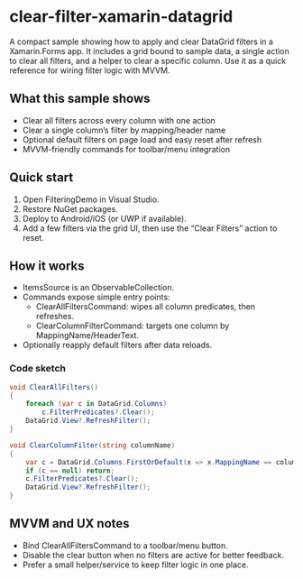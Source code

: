 # clear-filter-xamarin-datagrid

A compact sample showing how to apply and clear DataGrid filters in a Xamarin.Forms app. It includes a grid bound to sample data, a single action to clear all filters, and a helper to clear a specific column. Use it as a quick reference for wiring filter logic with MVVM.

## What this sample shows
- Clear all filters across every column with one action
- Clear a single column’s filter by mapping/header name
- Optional default filters on page load and easy reset after refresh
- MVVM-friendly commands for toolbar/menu integration

## Quick start
1) Open FilteringDemo in Visual Studio.
2) Restore NuGet packages.
3) Deploy to Android/iOS (or UWP if available).
4) Add a few filters via the grid UI, then use the “Clear Filters” action to reset.

## How it works
- ItemsSource is an ObservableCollection<T>.
- Commands expose simple entry points:
  - ClearAllFiltersCommand: wipes all column predicates, then refreshes.
  - ClearColumnFilterCommand: targets one column by MappingName/HeaderText.
- Optionally reapply default filters after data reloads.

### Code sketch
```csharp
void ClearAllFilters()
{
    foreach (var c in DataGrid.Columns)
        c.FilterPredicates?.Clear();
    DataGrid.View?.RefreshFilter();
}

void ClearColumnFilter(string columnName)
{
    var c = DataGrid.Columns.FirstOrDefault(x => x.MappingName == columnName || x.HeaderText == columnName);
    if (c == null) return;
    c.FilterPredicates?.Clear();
    DataGrid.View?.RefreshFilter();
}
```

## MVVM and UX notes
- Bind ClearAllFiltersCommand to a toolbar/menu button.
- Disable the clear button when no filters are active for better feedback.
- Prefer a small helper/service to keep filter logic in one place.


